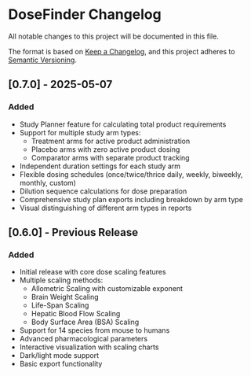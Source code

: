 # DoseFinder Changelog

All notable changes to this project will be documented in this file.

The format is based on [Keep a Changelog](https://keepachangelog.com/en/1.0.0/),
and this project adheres to [Semantic Versioning](https://semver.org/spec/v2.0.0.html).

## [0.7.0] - 2025-05-07

### Added
- Study Planner feature for calculating total product requirements
- Support for multiple study arm types:
  - Treatment arms for active product administration
  - Placebo arms with zero active product dosing
  - Comparator arms with separate product tracking
- Independent duration settings for each study arm
- Flexible dosing schedules (once/twice/thrice daily, weekly, biweekly, monthly, custom)
- Dilution sequence calculations for dose preparation
- Comprehensive study plan exports including breakdown by arm type
- Visual distinguishing of different arm types in reports

## [0.6.0] - Previous Release

### Added
- Initial release with core dose scaling features
- Multiple scaling methods:
  - Allometric Scaling with customizable exponent
  - Brain Weight Scaling
  - Life-Span Scaling
  - Hepatic Blood Flow Scaling
  - Body Surface Area (BSA) Scaling
- Support for 14 species from mouse to humans
- Advanced pharmacological parameters
- Interactive visualization with scaling charts
- Dark/light mode support
- Basic export functionality